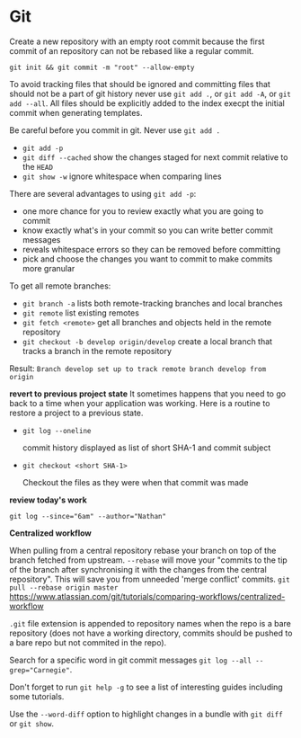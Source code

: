 # Git

Create a new repository with an empty root commit because the first commit of an repository can not be rebased
like a regular commit.

`git init && git commit -m "root" --allow-empty`

To avoid tracking files that should be ignored and committing files that should not be a part of git history
never use `git add .`, or `git add -A`,  or `git add --all`. All files should be explicitly added to the index
execpt the initial commit when generating templates.

Be careful before you commit in git. Never use `git add .`
- `git add -p`
- `git diff --cached` show the changes staged for next commit relative to the `HEAD`
- `git show -w` ignore whitespace when comparing lines

There are several advantages to using `git add -p`:
- one more chance for you to review exactly what you are going to commit
- know exactly what's in your commit so you can write better commit messages
- reveals whitespace errors so they can be removed before committing
- pick and choose the changes you want to commit to make commits more granular

To get all remote branches:

- `git branch -a` lists both remote-tracking branches and local branches
- `git remote` list existing remotes
- `git fetch <remote>` get all branches and objects held in the remote repository
- `git checkout -b develop origin/develop` create a local branch that tracks a branch in the remote repository

Result: `Branch develop set up to track remote branch develop from origin`

**revert to previous project state**
It sometimes happens that you need to go back to a time when your application was working. Here is a routine
to restore a project to a previous state.

- `git log --oneline`

   commit history displayed as list of short SHA-1 and commit subject

- `git checkout <short SHA-1>`

   Checkout the files as they were when that commit was made

**review today's work**

`git log --since="6am" --author="Nathan"`

**Centralized workflow**

When pulling from a central repository rebase your branch on top of the branch fetched from upstream. `--rebase` will move your "commits to the tip of the branch after synchronising it with the changes from the central repository". This will save you from unneeded 'merge conflict' commits. `git pull --rebase origin master` https://www.atlassian.com/git/tutorials/comparing-workflows/centralized-workflow

`.git` file extension is appended to repository names when the repo is a bare repository (does not have a working directory, commits should be pushed to a bare repo but not commited in the repo).

Search for a specific word in git commit messages `git log --all --grep="Carnegie"`.

Don't forget to run `git help -g` to see a list of interesting guides including some tutorials.

Use the `--word-diff` option to highlight changes in a bundle with `git diff` or `git show`.
